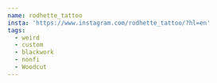 ```yaml
---
name: rodhette_tattoo
insta: 'https://www.instagram.com/rodhette_tattoo/?hl=en'
tags:
  - weird
  - custom
  - blackwork
  - nonfi
  - Woodcut
---
```

